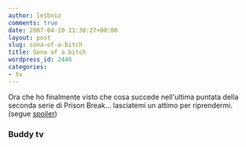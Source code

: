 ```yaml
---
author: leibniz
comments: true
date: 2007-04-10 11:38:27+00:00
layout: post
slug: sona-of-a-bitch
title: Sona of a bitch
wordpress_id: 2446
categories:
- tv
---
```


Ora che ho finalmente visto che cosa succede nell'ultima puntata della seconda serie di Prison Break... lasciatemi un attimo per riprendermi.
(segue [spoiler](http://www.buddytv.com/articles/prison-break/prison-break-season-three-pris-5613.aspx))


### Buddy tv
